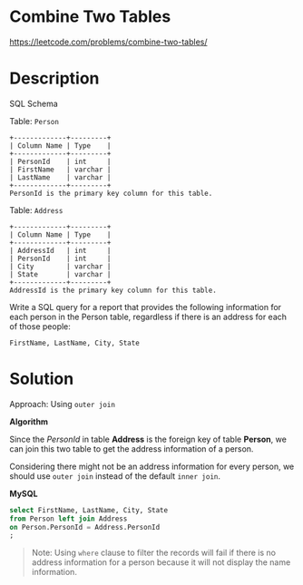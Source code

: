 # Combine Two Tables

https://leetcode.com/problems/combine-two-tables/

# Description

SQL Schema

Table: `Person`

```
+-------------+---------+
| Column Name | Type    |
+-------------+---------+
| PersonId    | int     |
| FirstName   | varchar |
| LastName    | varchar |
+-------------+---------+
PersonId is the primary key column for this table.
```

Table: `Address`

```
+-------------+---------+
| Column Name | Type    |
+-------------+---------+
| AddressId   | int     |
| PersonId    | int     |
| City        | varchar |
| State       | varchar |
+-------------+---------+
AddressId is the primary key column for this table.
```

 

Write a SQL query for a report that provides the following information for each person in the Person table, regardless if there is an address for each of those people:

```
FirstName, LastName, City, State
```



# Solution

Approach: Using `outer join`

**Algorithm**

Since the *PersonId* in table **Address** is the foreign key of table **Person**, we can join this two table to get the address information of a person.

Considering there might not be an address information for every person, we should use `outer join` instead of the default `inner join`.

**MySQL**

```sql
select FirstName, LastName, City, State
from Person left join Address
on Person.PersonId = Address.PersonId
;
```

> Note: Using `where` clause to filter the records will fail if there is no address information for a person because it will not display the name information.